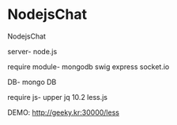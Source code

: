 NodejsChat
==========


NodejsChat 

server-
node.js

require module-
mongodb
swig
express
socket.io

DB-
mongo DB

require js-
upper jq 10.2
less.js


DEMO:  http://geeky.kr:30000/less
